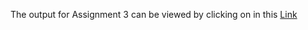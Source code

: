 The output for Assignment 3 can be viewed by clicking on in this [Link](https://kbadigan.shinyapps.io/FML_Assignment3/)
